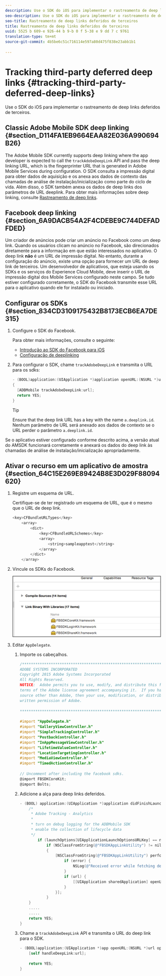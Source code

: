 ```yaml
---
description: Use o SDK do iOS para implementar o rastreamento de deep links deferidos de terceiros.
seo-description: Use o SDK do iOS para implementar o rastreamento de deep links deferidos de terceiros.
seo-title: Rastreamento de deep links deferidos de terceiros
title: Rastreamento de deep links deferidos de terceiros
uuid: 5525 b 609-e 926-44 b 9-b 0 f 5-38 e 9 dd 7 c 9761
translation-type: tm+mt
source-git-commit: 4b5be6c51c716114e597a80d475f838e23abb1b1

---
```



# Tracking third-party deferred deep links {#tracking-third-party-deferred-deep-links}

Use o SDK do iOS para implementar o rastreamento de deep links deferidos de terceiros.

## Classic Adobe Mobile SDK deep linking {#section_D114FA1EB9664EAA82E036A990694B26}

The Adobe Mobile SDK currently supports deep linking where the app developer is expected to call the `trackAdobeDeepLink` API and pass the deep linking URL, which is the fingerprinter URL that is generated in Adobe Mobile Services during configuration. O SDK consulta a impressão digital para obter dados de aquisição e os anexa aos dados de contexto das chamadas de análise de instalação/inicialização como parte do ciclo de vida. Além disso, o SDK também anexa os dados de deep links dos parâmetros de URL deeplink. Para obter mais informações sobre deep linking, consulte [Rastreamento de deep links](/help/ios/acquisition-main/tracking-deep-links/tracking-deep-links.md).

## Facebook deep linking {#section_6A9DACB54A2F4CDEBE9C744DEFADFDED}

Um criador de anúncios pode criar um anúncio no Facebook como um deep link. Quando os usuários clicam no anúncio no Facebook, são direcionados diretamente para a informação em que estão interessados no aplicativo. O deep link **não** é um URL de impressão digital. No entanto, durante a configuração do anúncio, existe uma opção para fornecer um URL de deep link de terceiros. Um desenvolvedor de aplicativos, que esteja usando os SDKs e os serviços do Experience Cloud Mobile, deve inserir o URL de impressão digital dos Mobile Services configurado neste campo. Se tudo estiver configurado corretamente, o SDK do Facebook transmite esse URL para o aplicativo quando ele for instalado ou iniciado.

## Configurar os SDKs {#section_834CD3109175432B8173ECB6EA7DE315}

1. Configure o SDK do Facebook.

   Para obter mais informações, consulte o seguinte:

   * [Introdução ao SDK do Facebook para iOS](https://developers.facebook.com/docs/ios/getting-started)
   * [Configuração de deeplinking](https://developers.facebook.com/docs/app-ads/deep-linking#os)

1. Para configurar o SDK, chame `trackAdobeDeepLink` e transmita o URL para os sdks:

   ```objective-c
   - (BOOL)application:(UIApplication *)application openURL:(NSURL *)url sourceApplication:(NSString *)sourceApplication annotation:(id)annotation 
   { 
     [ADBMobile trackAdobeDeepLink:url]; 
     return YES; 
   }
   ```

   >[!TIP]
   >
   >Ensure that the deep link URL has a key with the name `a.deeplink.id`. Nenhum parâmetro de URL será anexado aos dados de contexto se o URL perder o parâmetro `a.deeplink.id`.

Se o aplicativo estiver configurado conforme descrito acima, a versão atual do AMSDK funcionará corretamente e anexará os dados do deep link às chamadas de análise de instalação/inicialização apropriadamente.

## Ativar o recurso em um aplicativo de amostra {#section_64C15E269E89424B8E3D029F88094620}

1. Registre um esquema de URL.

   Certifique-se de ter registrado um esquema de URL, que é o mesmo que o URL de deep link.

   ```objective-c
   <key>CFBundleURLTypes</key> 
       <array> 
           <dict> 
               <key>CFBundleURLSchemes</key> 
               <array> 
                   <string>sampleapptest</string> 
               </array> 
           </dict> 
       </array>
   ```

1. Vincule os SDKs do Facebook.

   ![Ativos do Facebook](assets/link-fb-sdk.jpg)

1. Editar `AppDelegate`.

   1. Importe os cabeçalhos.

      ```objective-c
      /************************************************************************* 
      ADOBE SYSTEMS INCORPORATED 
      Copyright 2015 Adobe Systems Incorporated 
      All Rights Reserved. 
      NOTICE:  Adobe permits you to use, modify, and distribute this file in accordance with the 
      terms of the Adobe license agreement accompanying it.  If you have received this file from a 
      source other than Adobe, then your use, modification, or distribution of it requires the prior 
      written permission of Adobe. 
      
      **************************************************************************/ 
      
      #import "AppDelegate.h" 
      #import "GalleryViewController.h" 
      #import "SimpleTrackingController.h" 
      #import "PostbackController.h" 
      #import "InAppMessageViewController.h" 
      #import "LifetimeValueController.h" 
      #import "LocationTargetingController.h" 
      #import "MediaViewController.h" 
      #import "TimedActionController.h"
      
      // Uncomment after including the facebook sdks. 
      @import FBSDKCoreKit; 
      @import Bolts;
      ```

   1. Adicione a alça para deep links deferidos.

      ```objective-c
      - (BOOL) application:(UIApplication *)application didFinishLaunchingWithOptions:(NSDictionary *)launchOptions { 
          /* 
           * Adobe Tracking - Analytics 
           * 
           * turn on debug logging for the ADBMobile SDK 
           * enable the collection of lifecycle data 
           */ 
              if (launchOptions[UIApplicationLaunchOptionsURLKey] == nil) { 
                  if (NSClassFromString(@"FBSDKAppLinkUtility") != nil) 
                  { 
                      [NSClassFromString(@"FBSDKAppLinkUtility") performSelector:@selector(fetchDeferredAppLink:) withObject:^(NSURL *url, NSError *error) { 
                          if (error) { 
                              NSLog(@"Received error while fetching deferred app link %@", error); 
                          } 
                          if (url) { 
                              [[UIApplication sharedApplication] openURL:url]; 
                          } 
                      }]; 
                  } 
          } 
          ..... 
          ..... 
          return YES; 
      }
      ```

   1. Chame a `trackAdobeDeepLink` API e transmita o URL do deep link para o SDK.

      ```objective-c
      - (BOOL)application:(UIApplication *)app openURL:(NSURL *)url options:(NSDictionary<NSString *, id> *)options { 
          [self handleDeepLink:url]; 
      
          return YES; 
      }
      ```


